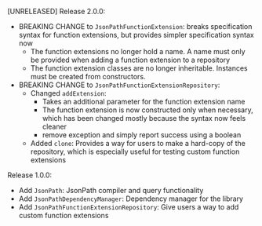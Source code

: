 
[UNRELEASED] Release 2.0.0:
- BREAKING CHANGE to `JsonPathFunctionExtension`: breaks specification syntax for function extensions, but provides simpler specification syntax now
  - The function extensions no longer hold a name. A name must only be provided when adding a function extension to a repository
  - The function extension classes are no longer inheritable. Instances must be created from constructors.
- BREAKING CHANGE to `JsonPathFunctionExtensionRepository`: 
  - Changed `addExtension`: 
    - Takes an additional parameter for the function extension name  
    - The function extension is now constructed only when necessary, which has been changed mostly because the syntax now feels cleaner
    - remove exception and simply report success using a boolean
  - Added `clone`: Provides a way for users to make a hard-copy of the repository, which is especially useful for testing custom function extensions 

Release 1.0.0:
- Add `JsonPath`: JsonPath compiler and query functionality
- Add `JsonPathDependencyManager`: Dependency manager for the library
- Add `JsonPathFunctionExtensionRepository`: Give users a way to add custom function extensions 

